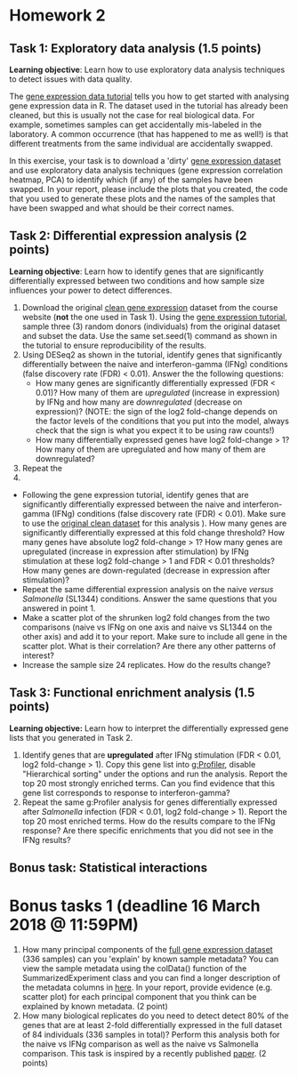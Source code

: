 # Homework 2

## Task 1: Exploratory data analysis (1.5  points)
**Learning objective**: Learn how to use exploratory data analysis techniques to detect issues with data quality.

The [gene expression data tutorial](https://github.com/kauralasoo/MTAT.03.239_Bioinformatics/blob/master/gene_expression/Exploring_gene_expression.md) tells you how to get started with analysing gene expression data in R. The dataset used in the tutorial has already been cleaned, but this is usually not the case for real biological data. For example, sometimes samples can get accidentally mis-labeled in the laboratory. A common occurrence (that has happened to me as well!) is that different treatments from the same individual are accidentally swapped. 

In this exercise, your task is to download a 'dirty' [gene expression dataset](https://courses.cs.ut.ee/2018/bioinfo/spring/uploads/Main/RNA_SummarizedExperiment_swapped.rds.gz) and use exploratory data analysis techniques (gene expression correlation heatmap, PCA) to identify which (if any) of the samples have been swapped. In your report, please include the plots that you created, the code that you used to generate these plots and the names of the samples that have been swapped and what should be their correct names.

## Task 2: Differential expression analysis (2 points)
**Learning objective**: Learn how to identify genes that are significantly differentially expressed between two conditions and how sample size influences your power to detect differences.

 1. Download the original [clean gene expression](https://courses.cs.ut.ee/2019/bioinfo/spring/uploads/Main/RNA_SummarizedExperiment.rds.zip) dataset from the course website (**not** the one used in Task 1). Using the [gene expression tutorial](https://github.com/kauralasoo/MTAT.03.239_Bioinformatics/blob/master/gene_expression/Exploring_gene_expression.md), sample three (3) random donors (individuals) from the original dataset and subset the data. Use the same set.seed(1) command as shown in the tutorial to ensure reproducibility of the results. 
 1. Using DESeq2 as shown in the tutorial, identify genes that significantly differentially between the naive and interferon-gamma (IFNg) conditions (false discovery rate (FDR) < 0.01). Answer the the following questions:
	 - How many genes are significantly differentially expressed (FDR < 0.01)? How many of them are *upregulated* (increase in expression) by IFNg and how many are *downregulated* (decrease on expression)? (NOTE: the sign of the log2 fold-change depends on the factor levels of the conditions that you put into the model, always check that the sign is what you expect it to be using raw counts!)
	 - How many differentially expressed genes have log2 fold-change > 1? How many of them are upregulated and how many of them are downregulated?
1. Repeat the 
2.  
 - Following the gene expression tutorial, identify genes that are significantly differentially expressed between the naive and interferon-gamma (IFNg) conditions (false discovery rate (FDR) < 0.01). Make sure to use the [original clean dataset](https://courses.cs.ut.ee/2019/bioinfo/spring/uploads/Main/RNA_SummarizedExperiment.rds.zip) for this analysis ). How many genes are significantly differentially expressed at this fold change threshold? How many genes have absolute log2 fold-change > 1? How many genes are upregulated (increase in expression after stimulation) by IFNg stimulation at these log2 fold-change > 1 and FDR < 0.01 thresholds? How many genes are down-regulated (decrease in expression after stimulation)? 
 -  Repeat the same differential expression analysis on the naive *versus* *Salmonella* (SL1344) conditions. Answer the same questions that you answered in point 1. 
 - Make a scatter plot of the shrunken log2 fold changes from the two comparisons (naive vs IFNg on one axis and naive vs SL1344 on the other axis) and add it to your report. Make sure to include all gene in the scatter plot. What is their correlation? Are there any other patterns of interest?
 - Increase the sample size 24 replicates. How do the results change?

## Task 3: Functional enrichment analysis (1.5 points)
**Learning objective:** Learn how to interpret the differentially expressed gene lists that you generated in Task 2.

 1. Identify genes that are **upregulated** after IFNg stimulation (FDR < 0.01, log2 fold-change > 1). Copy this gene list into [g:Profiler](https://biit.cs.ut.ee/gprofiler/), disable "Hierarchical sorting" under the options and run the analysis. Report the top 20 most strongly enriched terms. Can you find evidence that this gene list corresponds to response to interferon-gamma? 
 2. Repeat the same g:Profiler analysis for genes differentially expressed after *Salmonella* infection (FDR < 0.01, log2 fold-change > 1). Report the top 20 most enriched terms. How do the results compare to the IFNg response? Are there specific enrichments that you did not see in the IFNg results?

## Bonus task: Statistical interactions

# Bonus tasks 1 (deadline 16 March 2018 @ 11:59PM) 

 1. How many principal components of the [full gene expression dataset](https://courses.cs.ut.ee/2018/bioinfo/spring/uploads/Main/RNA_SummarizedExperiment.rds.zip) (336 samples) can you 'explain' by known sample metadata? You can view the sample metadata using the colData() function of the SummarizedExperiment class and you can find a longer description of the metadata columns in [here](https://zenodo.org/record/1188300/files/RNA_metadata_columns.txt). In your report, provide evidence (e.g. scatter plot) for each principal component that you think can be explained by known metadata. (2 point)
 3. How many biological replicates do you need to detect detect 80% of the genes that are at least 2-fold differentially expressed in the full dataset of 84 individuals (336 samples in total)? Perform this analysis both for the naive vs IFNg comparison as well as the naive vs Salmonella comparison. This task is inspired by a recently published [paper](http://rnajournal.cshlp.org/content/22/6/839). (2 points)

<!--stackedit_data:
eyJoaXN0b3J5IjpbLTEzODc0NzczMzksMzgzNzE1ODYwLDIwNz
cxODU4MzIsLTc2NDI3MDY2NCw0NjA4NDI0NjksLTE4MjA2MjA2
NDldfQ==
-->